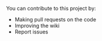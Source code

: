 You can contribute to this project by:
- Making pull requests on the code
- Improving the wiki
- Report issues
